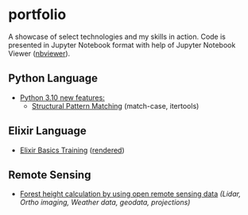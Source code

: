 # portfolio
A showcase of select technologies and my skills in action.
Code is presented in Jupyter Notebook format with help of Jupyter Notebook Viewer ([nbviewer](https://nbviewer.jupyter.org/)).

## Python Language
- [Python 3.10 new features:](https://nbviewer.jupyter.org/github/SamiAhola/portfolio/blob/main/notebook/Python3.10_NewFeatures.ipynb?flush_cache=true)
  - [Structural Pattern Matching](https://nbviewer.jupyter.org/github/SamiAhola/portfolio/blob/main/notebook/Python3.10_NewFeatures.ipynb?flush_cache=true#Pattern-Matching) (match-case, itertools)

## Elixir Language
- [Elixir Basics Training](https://github.com/SamiAhola/portfolio/blob/main/notebook/Elixir.ipynb) ([rendered](https://render.githubusercontent.com/view/ipynb?color_mode=light&commit=d365fbd18e1c5ae1e4a38274182ad76c8c8739b0&enc_url=68747470733a2f2f7261772e67697468756275736572636f6e74656e742e636f6d2f53616d6941686f6c612f706f7274666f6c696f2f643336356662643138653163356165316534613338323734313832616437366338633837333962302f6e6f7465626f6f6b2f456c697869722e6970796e62&nwo=SamiAhola%2Fportfolio&path=notebook%2FElixir.ipynb&repository_id=408117586&repository_type=Repository#Elixir))

## Remote Sensing
- [Forest height calculation by using open remote sensing data](https://samiahola.github.io/portfolio/notebook/pre-rendered/RemoteSensing.html) _(Lidar, Ortho imaging, Weather data, geodata, projections)_
